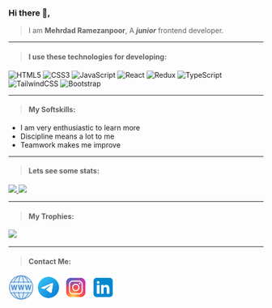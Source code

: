 <h3> Hi there 👋,</h3>

>I am **Mehrdad Ramezanpoor**, A  ___junior___ frontend developer.

-----
><h4>I use these technologies for developing:</h4>

  ![HTML5](https://img.shields.io/badge/html5-%23E34F26.svg?style=for-the-badge&logo=html5&logoColor=white) 
  ![CSS3](https://img.shields.io/badge/css3-%231572B6.svg?style=for-the-badge&logo=css3&logoColor=white)
  ![JavaScript](https://img.shields.io/badge/javascript-%23323330.svg?style=for-the-badge&logo=javascript&logoColor=%23F7DF1E)
  ![React](https://img.shields.io/badge/react-%2320232a.svg?style=for-the-badge&logo=react&logoColor=%2361DAFB)
  ![Redux](https://img.shields.io/badge/redux-%23593d88.svg?style=for-the-badge&logo=redux&logoColor=white)
  ![TypeScript](https://img.shields.io/badge/typescript-%23007ACC.svg?style=for-the-badge&logo=typescript&logoColor=white)
 ![TailwindCSS](https://img.shields.io/badge/tailwindcss-%2338B2AC.svg?style=for-the-badge&logo=tailwind-css&logoColor=white)
 ![Bootstrap](https://img.shields.io/badge/bootstrap-%238511FA.svg?style=for-the-badge&logo=bootstrap&logoColor=white)
 
 ---
> <h4>My Softskills:</h4>
<ul>
  <li>I am very enthusiastic to learn more</li>
  <li>Discipline means a lot to me</li>
  <li>Teamwork makes me improve</li>
</ul>

---
><h4>Lets see some stats:</h4>
<a href="">
  <img src="https://github-readme-stats.vercel.app/api?username=MehrdadR-de&show_icons=true&theme=radical"/>
  <img src="https://github-readme-stats.vercel.app/api/top-langs/?username=MehrdadR-de"/>
</a>

---
> <h4>My Trophies:</h4>
![](https://github-profile-trophy.vercel.app/?username=MehrdadR-de&theme=onedark)

---
> <h4>Contact Me:</h4>
<a href="https://scriptman.ir"><img width="50px" hight="50px" src="https://github.com/MehrdadR-de/MehrdadR-de/blob/main/icons8-website-96.png?raw=true"/></a>
<a href="https://t.me/mehrdadr_de"><img width="50px" hight="50px" src="https://github.com/MehrdadR-de/MehrdadR-de/blob/main/icons8-telegram-96.png?raw=true"/></a>
<a href="https://instagram.com/Mehrdadr.dev"><img width="50px" hight="50px" src="https://github.com/MehrdadR-de/MehrdadR-de/blob/main/icons8-instagram-96.png?raw=true"/></a>
<a href="https://linkedin.com/in/mehrdad-ramezanpoor"><img width="50px" hight="50px" src="https://github.com/MehrdadR-de/MehrdadR-de/blob/main/icons8-linkedin-96.png?raw=true"/></a>
